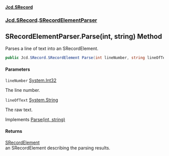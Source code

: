 #### [Jcd.SRecord](index.md 'index')
### [Jcd.SRecord](Jcd.SRecord.md 'Jcd.SRecord').[SRecordElementParser](Jcd.SRecord.SRecordElementParser.md 'Jcd.SRecord.SRecordElementParser')

## SRecordElementParser.Parse(int, string) Method

Parses a line of text into an SRecordElement.

```csharp
public Jcd.SRecord.SRecordElement Parse(int lineNumber, string lineOfText);
```
#### Parameters

<a name='Jcd.SRecord.SRecordElementParser.Parse(int,string).lineNumber'></a>

`lineNumber` [System.Int32](https://docs.microsoft.com/en-us/dotnet/api/System.Int32 'System.Int32')

The line number.

<a name='Jcd.SRecord.SRecordElementParser.Parse(int,string).lineOfText'></a>

`lineOfText` [System.String](https://docs.microsoft.com/en-us/dotnet/api/System.String 'System.String')

The raw text.

Implements [Parse(int, string)](Jcd.SRecord.ISRecordElementParser.Parse(int,string).md 'Jcd.SRecord.ISRecordElementParser.Parse(int, string)')

#### Returns
[SRecordElement](Jcd.SRecord.SRecordElement.md 'Jcd.SRecord.SRecordElement')  
an SRecordElement describing the parsing results.